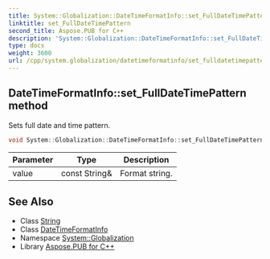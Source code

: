 ```yaml
---
title: System::Globalization::DateTimeFormatInfo::set_FullDateTimePattern method
linktitle: set_FullDateTimePattern
second_title: Aspose.PUB for C++
description: 'System::Globalization::DateTimeFormatInfo::set_FullDateTimePattern method. Sets full date and time pattern in C++.'
type: docs
weight: 3600
url: /cpp/system.globalization/datetimeformatinfo/set_fulldatetimepattern/
---
```

## DateTimeFormatInfo::set_FullDateTimePattern method


Sets full date and time pattern.

```cpp
void System::Globalization::DateTimeFormatInfo::set_FullDateTimePattern(const String &value)
```


| Parameter | Type | Description |
| --- | --- | --- |
| value | const String\& | Format string. |

## See Also

* Class [String](../../../system/string/)
* Class [DateTimeFormatInfo](../)
* Namespace [System::Globalization](../../)
* Library [Aspose.PUB for C++](../../../)
